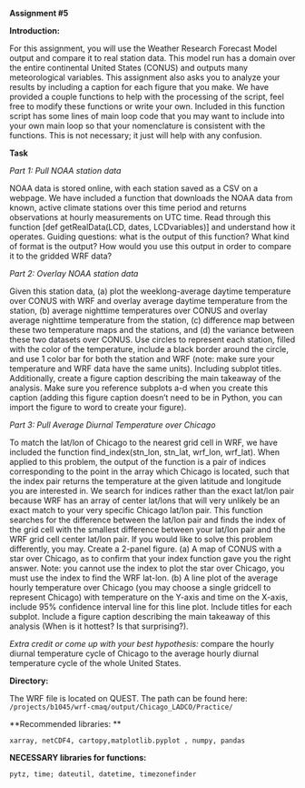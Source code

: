 **Assignment #5**

**Introduction:**

For this assignment, you will use the Weather Research Forecast Model output and compare it to real station data. This model run has a domain over the entire continental United States (CONUS) and outputs many meteorological variables. This assignment also asks you to analyze your results by including a caption for each figure that you make. We have provided a couple functions to help with the processing of the script, feel free to modify these functions or write your own. Included in this function script has some lines of main loop code that you may want to include into your own main loop so that your nomenclature is consistent with the functions. This is not necessary; it just will help with any confusion.

**Task**

*Part 1: Pull NOAA station data*

NOAA data is stored online, with each station saved as a CSV on a webpage. We have included a function that downloads the NOAA data from known, active climate stations over this time period and returns observations at hourly measurements on UTC time. Read through this function [def getRealData(LCD, dates, LCDvariables)] and understand how it operates. Guiding questions: what is the output of this function? What kind of format is the output? How would you use this output in order to compare it to the gridded WRF data? 

*Part 2: Overlay NOAA station data*

Given this station data, (a) plot the weeklong-average daytime temperature over CONUS with WRF and overlay average daytime temperature from the station, (b) average nighttime temperatures over CONUS and overlay average nighttime temperature from the station, (c) difference map between these two temperature maps and the stations, and (d) the variance between these two datasets over CONUS. 
Use circles to represent each station, filled with the color of the temperature, include a black border around the circle, and use 1 color bar for both the station and WRF (note: make sure your temperature and WRF data have the same units). Including subplot titles. Additionally, create a figure caption describing the main takeaway of the analysis. Make sure you reference subplots a-d when you create this caption (adding this figure caption doesn’t need to be in Python, you can import the figure to word to create your figure).

*Part 3: Pull Average Diurnal Temperature over Chicago*

To match the lat/lon of Chicago to the nearest grid cell in WRF, we have included the function find_index(stn_lon, stn_lat, wrf_lon, wrf_lat). When applied to this problem, the output of the function is a pair of indices corresponding to the point in the array which Chicago is located, such that the index pair returns the temperature at the given latitude and longitude you are interested in. We search for indices rather than the exact lat/lon pair because WRF has an array of center lat/lons that will very unlikely be an exact match to your very specific Chicago lat/lon pair. This function searches for the difference between the lat/lon pair and finds the index of the grid cell with the smallest difference between your lat/lon pair and the WRF grid cell center lat/lon pair. If you would like to solve this problem differently, you may. 
Create a 2-panel figure. (a) A map of CONUS with a star over Chicago, as to confirm that your index function gave you the right answer. Note: you cannot use the index to plot the star over Chicago, you must use the index to find the WRF lat-lon. (b) A line plot of the average hourly temperature over Chicago (you may choose a single gridcell to represent Chicago) with temperature on the Y-axis and time on the X-axis, include 95% confidence interval line for this line plot. Include titles for each subplot. Include a figure caption describing the main takeaway of this analysis (When is it hottest? Is that surprising?). 


*Extra credit or come up with your best hypothesis:* compare the hourly diurnal temperature cycle of Chicago to the average hourly diurnal temperature cycle of the whole United States. 

**Directory:**

The WRF file is located on QUEST. The path can be found here: `/projects/b1045/wrf-cmaq/output/Chicago_LADCO/Practice/`

**Recommended libraries: **

`xarray, netCDF4, cartopy,matplotlib.pyplot , numpy, pandas`

**NECESSARY libraries for functions:**

`pytz, time; dateutil, datetime, timezonefinder`


